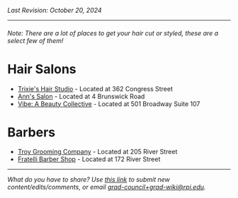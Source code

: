 _Last Revision: October 20, 2024_

---
###### Note: There are a lot of places to get your hair cut or styled, these are a select few of them!
# Hair Salons
* [Trixie's Hair Studio](https://www.yelp.com/biz/trixies-hair-studio-troy) - Located at 362 Congress Street
* [Ann's Salon](https://www.yelp.com/biz/anns-salon-troy) - Located at 4 Brunswick Road
* [Vibe: A Beauty Collective](https://vibebeautycollective.com/) - Located at 501 Broadway Suite 107

# Barbers
* [Troy Grooming Company](https://www.yelp.com/biz/troy-grooming-troy-3) - Located at 205 River Street
* [Fratelli Barber Shop](https://www.instagram.com/fratelli.barbershop/?utm_medium=copy_link) - Located at 172 River Street


---
_What do you have to share? Use [this link](https://forms.office.com/r/vc4mzPFJLv) to submit new content/edits/comments, or email [grad-council+grad-wiki@rpi.edu](mailto:grad-council+grad-wiki@rpi.edu)._